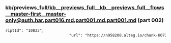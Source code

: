 ### kb/previews_full/kb__previews_full__kb__previews_full__flows__master-first__master-only@auth.har.part016.md.part001.md.part001.md (part 002)

```md
riptId": "10833",
                            "url": "https://n958200.alteg.io/chunk-KO722YSM.js",
                       
```

```
